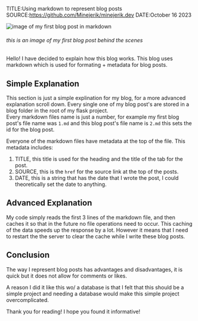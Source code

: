 TITLE:Using markdown to represent blog posts
SOURCE:https://github.com/Minejerik/minejerik.dev
DATE:October 16 2023

![image of my first blog post in markdown](/static/blog/2/title.png)
###### this is an image of my first blog post behind the scenes

Hello! I have decided to explain how this blog works. This blog uses markdown which is used for formating + metadata for blog posts.

## Simple Explanation

This section is just a simple explination for my blog, for a more advanced explanation scroll down. 
Every single one of my blog post's are stored in a blog folder in the root of my flask project.     
Every markdown files name is just a number, for example my first blog post's file name was `1.md` and this blog post's file name is `2.md` this sets the id for the blog post.

Everyone of the markdown files have metadata at the top of the file. 
This metadata includes:

1. TITLE, this title is used for the heading and the title of the tab for the post.    
2. SOURCE, this is the `href` for the source link at the top of the posts.     
3. DATE, this is a string that has the date that I wrote the post, I could theoretically set the date to anything.   

## Advanced Explanation

My code simply reads the first 3 lines of the markdown file, and then caches it so that in the future no file operations need to occur. 
This caching of the data speeds up the response by a lot.
However it means that I need to restart the the server to clear the cache while I write these blog posts.

## Conclusion

The way I represent blog posts has advantages and disadvantages, it is quick but it does not allow for comments or likes.

A reason I did it like this wo/ a database is that I felt that this should be a simple project and needing a database would make this simple project overcomplicated.

Thank you for reading! I hope you found it informative!